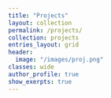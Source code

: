 ```yaml
---
title: "Projects"
layout: collection
permalink: /projects/
collection: projects
entries_layout: grid
header:
  image: "/images/proj.png"
classes: wide
author_profile: true
show_exerpts: true
---
```


